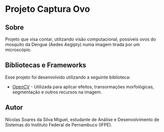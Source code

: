 # Projeto Captura Ovo

## Sobre

Projeto que visa contar, utilizando visão computacional, possíveis ovos do mosquito da Dengue (Aedes Aegipty) numa imagem tirada por um microscópio.

## Bibliotecas e Frameworks 
Esse projeto foi desenvolvido utilizando a seguinte biblioteca:
* [OpenCV](https://opencv.org/) - Utilizada para aplicar efeitos, transormações morfológicas, segmentação e outros recursos na imagem.


## Autor 
Nícolas Soares da Silva Miguel, estudante de Análise e Desenvolvimento de Sistemas do Instituto Federal de Pernambuco (IFPE).
